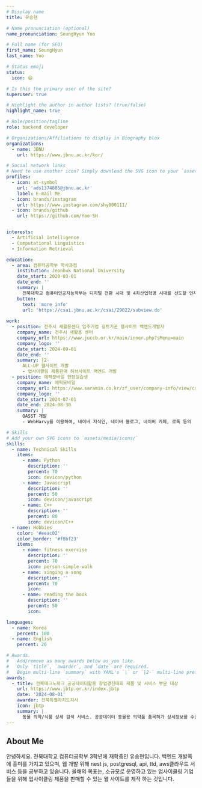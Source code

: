 ```yaml
---
# Display name
title: 유승현

# Name pronunciation (optional)
name_pronunciation: SeungHyun Yoo

# Full name (for SEO)
first_name: SeungHyun
last_name: Yoo

# Status emoji
status: 
  icon: 😄 

# Is this the primary user of the site?
superuser: true

# Highlight the author in author lists? (true/false)
highlight_name: true

# Role/position/tagline
role: backend developer

# Organizations/Affiliations to display in Biography blox
organizations:
  - name: JBNU
    url: https://www.jbnu.ac.kr/kor/

# Social network links
# Need to use another icon? Simply download the SVG icon to your `assets/media/icons/` folder.
profiles:
  - icon: at-symbol
    url: 'ads1374885@jbnu.ac.kr'
    label: E-mail Me
  - icon: brands/instagram
    url: https://www.instagram.com/shy000111/
  - icon: brands/github
    url: https://github.com/Yoo-SH


interests:
  - Artificial Intelligence
  - Computational Linguistics
  - Information Retrieval

education:
  - area: 컴퓨터공학부 학사과정
    institution: Jeonbuk National University
    date_start: 2020-03-01
    date_end: ''
    summary: |
      전북대학교 컴퓨터인공지능학부는 디지털 전환 시대 및 4차산업혁명 시대를 선도할 인재를 양성하기 위해, 컴퓨터과학 세계 표준 교육과정 및 산업체 수요를 적극 반영하여, 9대 핵심역량인 5C-GIANT를 정의하였으며, 이를 기반으로 AI, IoT, 클라우드/빅데이터, 블록체인/정보보호의 심화전공으로 하고 산학실전캡스톤 프로그램을 다수 운영하는 교과과정을 새롭게 수립하였습니다. 우리 학부는 AI 및 신기술 요구에 적극 대응하면서 미래 지능정보사회 및 초연결 사회에 종사할 학생들에게 요구되는 지식을 체계적이고 효율적으로 교육하기 위하여 교육 목표를 "미래기술지향적으로 문제해결역량을 갖춘 산업체 수요 기반 5C-GIANT형 글로벌 디지털 인재 양성 "에 두고 있습니다
    button:
      text: 'more info'
      url: 'https://csai.jbnu.ac.kr/csai/29022/subview.do'
  
work:
  - position: 전주시 새활용센터 입주기업 길트기꾼 웹사이트 백엔드개발자
    company_name: 전주시 새활용 센터
    company_url: https://www.juccb.or.kr/main/inner.php?sMenu=main
    company_logo: ''
    date_start: 2024-09-01
    date_end: ''
    summary: |2-
      ALL-UP 웹사이트 개발
      - 업사이클링 제품판매 허브사이트 백엔드 개발
  - position: 에픽모바일 현장실습생
    company_name: 에픽모바일
    company_url: https://www.saramin.co.kr/zf_user/company-info/view/csn/cGo4cnpybG1DU1RPK3V5VGhYeGhydz09/company_nm/(%EC%A3%BC)%EC%97%90%ED%94%BD%EB%AA%A8%EB%B0%94%EC%9D%BC
    company_logo: ''
    date_start: 2024-07-01
    date_end: 2024-08-30
    summary: |
      OASST 개발 
      - WebHarvy를 이용하여, 네이버 지식인, 네이버 블로그, 네이버 카페, 로톡 등의  법률 관련 대화 데이터를 5만개 수집하여,ChatGPT와 같은 대화형 인공지능이 사용하는 학습 데이터인 OASST 트리형 테이블을 파이썬으로 만들고 데이터를 전처리함.  

# Skills
# Add your own SVG icons to `assets/media/icons/`
skills:
  - name: Technical Skills
    items:
      - name: Python
        description: ''
        percent: 70
        icon: devicon/python
      - name: Javascript
        description: ''
        percent: 50
        icon: devicon/javascript
      - name: C++
        description: ''
        percent: 80
        icon: devicon/C++
  - name: Hobbies
    color: '#eeac02'
    color_border: '#f0bf23'
    items:
      - name: fitness exercise
        description: ''
        percent: 70
        icon: person-simple-walk
      - name: singing a song
        description: ''
        percent: 70
        icon: 
      - name: reading the book
        description: ''
        percent: 50
        icon: 

languages:
  - name: Korea
    percent: 100
  - name: English
    percent: 20

# Awards.
#   Add/remove as many awards below as you like.
#   Only `title`, `awarder`, and `date` are required.
#   Begin multi-line `summary` with YAML's `|` or `|2-` multi-line prefix and indent 2 spaces below.
awards:
  - title: 전북테크노파크 공공데이터활용 창업경진대회 제품 및 서비스 부문 대상
    url: https://www.jbtp.or.kr/index.jbtp
    date: '2024-08-01'
    awarder: 전북특별자치도지사
    icon: jbtp
    summary: |
      동물 의약/식품 상세 검색 서비스. 공공데이터 동물용 의약품 품목허가 상세정보를 수집하여, 크롤링 도구 웹하비로 해당 제품의 약품 식품 원재료 성분 상세정보 및 이미지를 parsing하여 데이터를 대량수집함. 해당 데이터를 성분 이미지를 OCR을 이용하여 성분 데이터를 자동입력 및 약간의 파인튜닝을 한 뒤, GPT를 이용하여 정보를 추출함. 이후, 이후 2개 이상 데이터를 join to 1 하는 등, 정보 합치기 정규화 후 DB에 저장. 또한 웹 개발 AI를 이용하여, 프론트 개발 작업을 시간을 최소화함. => 반려동물 셀프케어 식품지식 정보 제공
---
```


## About Me

안녕하세요. 전북대학교 컴퓨터공학부 3학년에 재학중인 유승현입니다. 백엔드 개발쪽에 흥미를 가지고 있으며, 웹 개발 위해 nest js, postgresql, api, ttd, aws클라우드 서비스 등을 공부하고 있습니다. 올해의 목표는, 소규모로 운영하고 있는 업사이클링 기업들을 위해 업사이클링 제품을 판매할 수 있는 웹 사이트를 제작 하는 것입니다.

